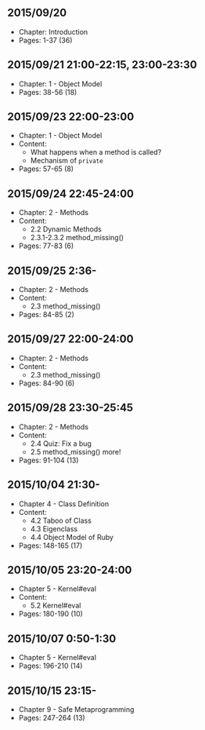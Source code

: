 ## 2015/09/20

* Chapter: Introduction 
* Pages: 1-37 (36)


## 2015/09/21 21:00-22:15, 23:00-23:30

* Chapter: 1 - Object Model
* Pages: 38-56 (18)


## 2015/09/23 22:00-23:00

* Chapter: 1 - Object Model
* Content: 
  * What happens when a method is called?
  * Mechanism of `private`
* Pages: 57-65 (8)

## 2015/09/24 22:45-24:00

* Chapter: 2 - Methods
* Content: 
  * 2.2 Dynamic Methods
  * 2.3.1-2.3.2 method_missing()
* Pages: 77-83 (6)

## 2015/09/25 2:36-


* Chapter: 2 - Methods
* Content:
  * 2.3 method_missing()
* Pages: 84-85 (2)

## 2015/09/27 22:00-24:00

* Chapter: 2 - Methods
* Content: 
  * 2.3 method_missing()
* Pages: 84-90 (6)

## 2015/09/28 23:30-25:45

* Chapter: 2 - Methods
* Content: 
  * 2.4 Quiz: Fix a bug
  * 2.5 method_missing() more!
* Pages: 91-104 (13)

## 2015/10/04 21:30-

* Chapter 4 - Class Definition
* Content: 
  * 4.2 Taboo of Class
  * 4.3 Eigenclass
  * 4.4 Object Model of Ruby
* Pages: 148-165 (17)

## 2015/10/05 23:20-24:00

* Chapter 5 - Kernel#eval
* Content: 
  * 5.2 Kernel#eval
* Pages: 180-190 (10)

## 2015/10/07 0:50-1:30

* Chapter 5 - Kernel#eval
* Pages: 196-210 (14)

## 2015/10/15 23:15-

* Chapter 9 - Safe Metaprogramming
* Pages: 247-264 (13)
